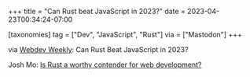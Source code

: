 +++
title = "Can Rust beat JavaScript in 2023?"
date = 2023-04-23T00:34:24-07:00

[taxonomies]
tag = ["Dev", "JavaScript", "Rust"]
via = ["Mastodon"]
+++

via [Webdev Weekly](https://mastodon.social/@webdev_discussions/110245130737064940): Can Rust Beat JavaScript in 2023?

<!-- more -->

Josh Mo: [Is Rust a worthy contender for web development?](https://joshmo.hashnode.dev/can-rust-beat-javascript-in-2023)
